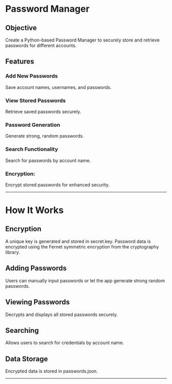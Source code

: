 # Password Manager

## Objective
Create a Python-based Password Manager to securely store and retrieve passwords for different accounts.

## Features

### Add New Passwords
Save account names, usernames, and passwords.
### View Stored Passwords
Retrieve saved passwords securely.

### Password Generation
Generate strong, random passwords.

### Search Functionality
Search for passwords by account name.

### Encryption:
Encrypt stored passwords for enhanced security.

--------------------------------------------------------------------------------------------------------------------

# How It Works
## Encryption
A unique key is generated and stored in secret.key.
Password data is encrypted using the Fernet symmetric encryption from the cryptography library.

## Adding Passwords
Users can manually input passwords or let the app generate strong random passwords.

## Viewing Passwords
Decrypts and displays all stored passwords securely.

## Searching
Allows users to search for credentials by account name.

## Data Storage
Encrypted data is stored in passwords.json.

--------------------------------------------------------------------------------------------------------------------

